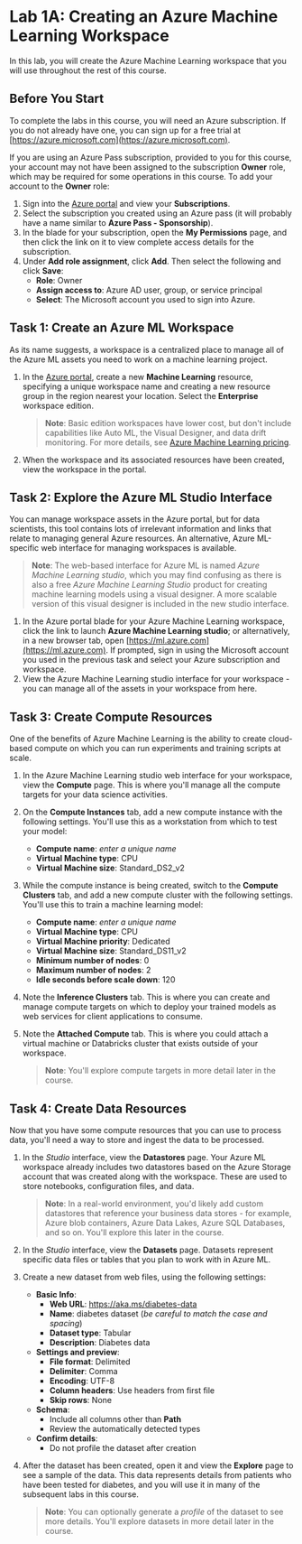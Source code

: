 # Lab 1A: Creating an Azure Machine Learning Workspace

In this lab, you will create the Azure Machine Learning workspace that you will use throughout the rest of this course.

## Before You Start

To complete the labs in this course, you will need an Azure subscription. If you do not already have one, you can sign up for a free trial at [https://azure.microsoft.com](https://azure.microsoft.com).

If you are using an Azure Pass subscription, provided to you for this course, your account may not have been assigned to the subscription **Owner** role, which may be required for some operations in this course. To add your account to the **Owner** role:

1. Sign into the [Azure portal](https://portal.azure.com) and view your **Subscriptions**.
2. Select the subscription you created using an Azure pass (it will probably have a name similar to **Azure Pass - Sponsorship**).
3. In the blade for your subscription, open the **My Permissions** page, and then click the link on it to view complete access details for the subscription.
4. Under **Add role assignment**, click **Add**. Then select the following and click **Save**:
    - **Role**: Owner
    - **Assign access to**: Azure AD user, group, or service principal
    - **Select**: The Microsoft account you used to sign into Azure.

## Task 1: Create an Azure ML Workspace

As its name suggests, a workspace is a centralized place to manage all of the Azure ML assets you need to work on a machine learning project.

1. In the [Azure portal](https://portal.azure.com), create a new **Machine Learning** resource, specifying a unique workspace name and creating a new resource group in the region nearest your location. Select the **Enterprise** workspace edition.

   > **Note**: Basic edition workspaces have lower cost, but don't include capabilities like Auto ML, the Visual Designer, and data drift monitoring. For more details, see [Azure Machine Learning pricing](https://azure.microsoft.com/en-us/pricing/details/machine-learning/).

2. When the workspace and its associated resources have been created, view the workspace in the portal.

## Task 2: Explore the Azure ML Studio Interface

You can manage workspace assets in the Azure portal, but for data scientists, this tool contains lots of irrelevant information and links that relate to managing general Azure resources. An alternative, Azure ML-specific web interface for managing workspaces is available.

> **Note**: The web-based interface for Azure ML is named *Azure Machine Learning studio*, which you may find confusing as there is also a free *Azure Machine Learning Studio* product for creating machine learning models using a visual designer. A more scalable version of this visual designer is included in the new studio interface.

1. In the Azure portal blade for your Azure Machine Learning workspace, click the link to launch **Azure Machine Learning studio**; or alternatively, in a new browser tab, open [https://ml.azure.com](https://ml.azure.com). If prompted, sign in using the Microsoft account you used in the previous task and select your Azure subscription and workspace.
2. View the Azure Machine Learning studio interface for your workspace - you can manage all of the assets in your workspace from here.

## Task 3: Create Compute Resources

One of the benefits of Azure Machine Learning is the ability to create cloud-based compute on which you can run experiments and training scripts at scale.

1. In the Azure Machine Learning studio web interface for your workspace, view the **Compute** page. This is where you'll manage all the compute targets for your data science activities.
2. On the **Compute Instances** tab, add a new compute instance with the following settings. You'll use this as a workstation from which to test your model:
    - **Compute name**: *enter a unique name*
    - **Virtual Machine type**: CPU
    - **Virtual Machine size**: Standard_DS2_v2
3. While the compute instance is being created, switch to the **Compute Clusters** tab, and add a new compute cluster with the following settings. You'll use this to train a machine learning model:
    - **Compute name**: *enter a unique name*
    - **Virtual Machine type**: CPU
    - **Virtual Machine priority**: Dedicated
    - **Virtual Machine size**: Standard_DS11_v2
    - **Minimum number of nodes**: 0
    - **Maximum number of nodes**: 2
    - **Idle seconds before scale down**: 120
4. Note the **Inference Clusters** tab. This is where you can create and manage compute targets on which to deploy your trained models as web services for client applications to consume.
5. Note the **Attached Compute** tab. This is where you could attach a virtual machine or Databricks cluster that exists outside of your workspace.

    > **Note**: You'll explore compute targets in more detail later in the course.

## Task 4: Create Data Resources

Now that you have some compute resources that you can use to process data, you'll need a way to store and ingest the data to be processed.

1. In the *Studio* interface, view the **Datastores** page. Your Azure ML workspace already includes two datastores based on the Azure Storage account that was created along with the workspace. These are used to store notebooks, configuration files, and data.

   > **Note**: In a real-world environment, you'd likely add custom datastores that reference your business data stores - for example, Azure blob containers, Azure Data Lakes, Azure SQL Databases, and so on. You'll explore this later in the course.

2. In the *Studio* interface, view the **Datasets** page. Datasets represent specific data files or tables that you plan to work with in Azure ML.
3. Create a new dataset from web files, using the following settings:
    * **Basic Info**:
        * **Web URL**: https://aka.ms/diabetes-data
        * **Name**: diabetes dataset (*be careful to match the case and spacing*)
        * **Dataset type**: Tabular
        * **Description**: Diabetes data
    * **Settings and preview**:
        * **File format**: Delimited
        * **Delimiter**: Comma
        * **Encoding**: UTF-8
        * **Column headers**: Use headers from first file
        * **Skip rows**: None
    * **Schema**:
        * Include all columns other than **Path**
        * Review the automatically detected types
    * **Confirm details**:
        * Do not profile the dataset after creation
4. After the dataset has been created, open it and view the **Explore** page to see a sample of the data. This data represents details from patients who have been tested for diabetes, and you will use it in many of the subsequent labs in this course.

    > **Note**: You can optionally generate a *profile* of the dataset to see more details. You'll explore datasets in more detail later in the course.
